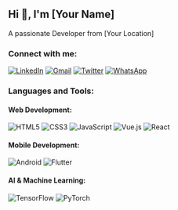 ## Hi 👋, I'm [Your Name]

A passionate Developer from [Your Location]

### Connect with me:
[![LinkedIn](https://img.shields.io/badge/LinkedIn-%230077B5.svg?logo=linkedin&logoColor=white)](your-linkedin-url)
[![Gmail](https://img.shields.io/badge/Gmail-D14836?logo=gmail&logoColor=white)](mailto:your-email)
[![Twitter](https://img.shields.io/badge/Twitter-%231DA1F2.svg?logo=Twitter&logoColor=white)](your-twitter-url)
[![WhatsApp](https://img.shields.io/badge/WhatsApp-25D366?logo=whatsapp&logoColor=white)](your-whatsapp-url)
<!-- Add more social links as needed -->

### Languages and Tools:

#### Web Development:
![HTML5](https://img.shields.io/badge/html5-%23E34F26.svg?logo=html5&logoColor=white)
![CSS3](https://img.shields.io/badge/css3-%231572B6.svg?logo=css3&logoColor=white)
![JavaScript](https://img.shields.io/badge/javascript-%23323330.svg?logo=javascript&logoColor=%23F7DF1E)
![Vue.js](https://img.shields.io/badge/vuejs-%2335495e.svg?logo=vuedotjs&logoColor=%234FC08D)
![React](https://img.shields.io/badge/react-%2320232a.svg?logo=react&logoColor=%2361DAFB)
<!-- Add more tools as needed -->

#### Mobile Development:
![Android](https://img.shields.io/badge/android-%2320232a.svg?logo=android&logoColor=%2361DAFB)
![Flutter](https://img.shields.io/badge/flutter-%2302569B.svg?logo=Flutter&logoColor=white)
<!-- Add more tools as needed -->

#### AI & Machine Learning:
![TensorFlow](https://img.shields.io/badge/TensorFlow-%23FF6F00.svg?logo=TensorFlow&logoColor=white)
![PyTorch](https://img.shields.io/badge/PyTorch-%23EE4C2C.svg?logo=PyTorch&logoColor=white)
<!-- Add more tools as needed -->

